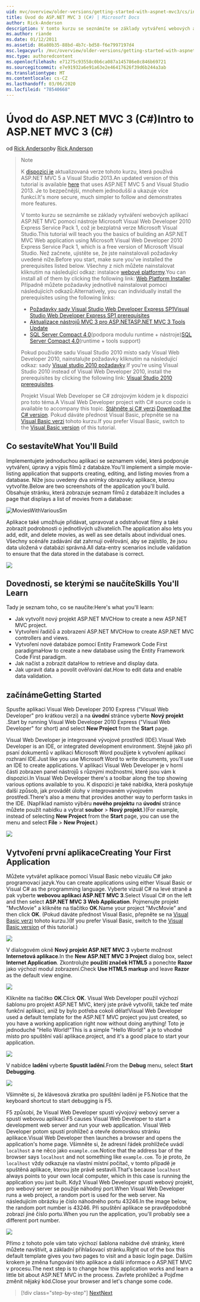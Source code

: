 ```yaml
---
uid: mvc/overview/older-versions/getting-started-with-aspnet-mvc3/cs/intro-to-aspnet-mvc-3
title: Úvod do ASP.NET MVC 3 (C#) | Microsoft Docs
author: Rick-Anderson
description: V tomto kurzu se seznámíte se základy vytváření webových aplikací ASP.NET MVC pomocí nástroje Microsoft Visual Web Developer 2010 Express Service Pack 1, který je...
ms.author: riande
ms.date: 01/12/2011
ms.assetid: 86a80b35-88bd-4b7c-bd58-f6e7997197d4
msc.legacyurl: /mvc/overview/older-versions/getting-started-with-aspnet-mvc3/cs/intro-to-aspnet-mvc-3
msc.type: authoredcontent
ms.openlocfilehash: e71275c93558c0b6ca087a145786e8c846b69721
ms.sourcegitcommit: e7e91932a6e91a63e2e46417626f39d6b244a3ab
ms.translationtype: MT
ms.contentlocale: cs-CZ
ms.lasthandoff: 03/06/2020
ms.locfileid: "78540668"
---
```

# <a name="intro-to-aspnet-mvc-3-c"></a><span data-ttu-id="6453d-103">Úvod do ASP.NET MVC 3 (C#)</span><span class="sxs-lookup"><span data-stu-id="6453d-103">Intro to ASP.NET MVC 3 (C#)</span></span>

<span data-ttu-id="6453d-104">od [Rick Anderson](https://twitter.com/RickAndMSFT)</span><span class="sxs-lookup"><span data-stu-id="6453d-104">by [Rick Anderson](https://twitter.com/RickAndMSFT)</span></span>

> > [!NOTE]
> > <span data-ttu-id="6453d-105">K [dispozici je](../../../getting-started/introduction/getting-started.md) aktualizovaná verze tohoto kurzu, která používá ASP.NET MVC 5 a Visual Studio 2013.</span><span class="sxs-lookup"><span data-stu-id="6453d-105">An updated version of this tutorial is available [here](../../../getting-started/introduction/getting-started.md) that uses ASP.NET MVC 5 and Visual Studio 2013.</span></span> <span data-ttu-id="6453d-106">Je to bezpečnější, mnohem jednodušší a ukazuje více funkcí.</span><span class="sxs-lookup"><span data-stu-id="6453d-106">It's more secure, much simpler to follow and demonstrates more features.</span></span>
> 
> 
> <span data-ttu-id="6453d-107">V tomto kurzu se seznámíte se základy vytváření webových aplikací ASP.NET MVC pomocí nástroje Microsoft Visual Web Developer 2010 Express Service Pack 1, což je bezplatná verze Microsoft Visual Studio.</span><span class="sxs-lookup"><span data-stu-id="6453d-107">This tutorial will teach you the basics of building an ASP.NET MVC Web application using Microsoft Visual Web Developer 2010 Express Service Pack 1, which is a free version of Microsoft Visual Studio.</span></span> <span data-ttu-id="6453d-108">Než začnete, ujistěte se, že jste nainstalovali požadavky uvedené níže.</span><span class="sxs-lookup"><span data-stu-id="6453d-108">Before you start, make sure you've installed the prerequisites listed below.</span></span> <span data-ttu-id="6453d-109">Všechny z nich můžete nainstalovat kliknutím na následující odkaz: instalace [webové platformy](https://www.microsoft.com/web/gallery/install.aspx?appid=VWD2010SP1Pack).</span><span class="sxs-lookup"><span data-stu-id="6453d-109">You can install all of them by clicking the following link: [Web Platform Installer](https://www.microsoft.com/web/gallery/install.aspx?appid=VWD2010SP1Pack).</span></span> <span data-ttu-id="6453d-110">Případně můžete požadavky jednotlivě nainstalovat pomocí následujících odkazů:</span><span class="sxs-lookup"><span data-stu-id="6453d-110">Alternatively, you can individually install the prerequisites using the following links:</span></span>
> 
> - [<span data-ttu-id="6453d-111">Požadavky sady Visual Studio Web Developer Express SP1</span><span class="sxs-lookup"><span data-stu-id="6453d-111">Visual Studio Web Developer Express SP1 prerequisites</span></span>](https://www.microsoft.com/web/gallery/install.aspx?appid=VWD2010SP1Pack)
> - [<span data-ttu-id="6453d-112">Aktualizace nástrojů MVC 3 pro ASP.NET</span><span class="sxs-lookup"><span data-stu-id="6453d-112">ASP.NET MVC 3 Tools Update</span></span>](https://www.microsoft.com/web/gallery/install.aspx?appsxml=&amp;appid=MVC3)
> - <span data-ttu-id="6453d-113">[SQL Server Compact 4,0](https://www.microsoft.com/web/gallery/install.aspx?appid=SQLCE;SQLCEVSTools_4_0)(podpora modulu runtime + nástroje)</span><span class="sxs-lookup"><span data-stu-id="6453d-113">[SQL Server Compact 4.0](https://www.microsoft.com/web/gallery/install.aspx?appid=SQLCE;SQLCEVSTools_4_0)(runtime + tools support)</span></span>
> 
> <span data-ttu-id="6453d-114">Pokud používáte sadu Visual Studio 2010 místo sady Visual Web Developer 2010, nainstalujte požadavky kliknutím na následující odkaz: sady [Visual studio 2010 požadavky](https://www.microsoft.com/web/gallery/install.aspx?appsxml=&amp;appid=VS2010SP1Pack).</span><span class="sxs-lookup"><span data-stu-id="6453d-114">If you're using Visual Studio 2010 instead of Visual Web Developer 2010, install the prerequisites by clicking the following link: [Visual Studio 2010 prerequisites](https://www.microsoft.com/web/gallery/install.aspx?appsxml=&amp;appid=VS2010SP1Pack).</span></span>
> 
> <span data-ttu-id="6453d-115">Projekt Visual Web Developer se C# zdrojovým kódem je k dispozici pro toto téma.</span><span class="sxs-lookup"><span data-stu-id="6453d-115">A Visual Web Developer project with C# source code is available to accompany this topic.</span></span> <span data-ttu-id="6453d-116">[Stáhněte si C# verzi](https://code.msdn.microsoft.com/Introduction-to-MVC-3-10d1b098).</span><span class="sxs-lookup"><span data-stu-id="6453d-116">[Download the C# version](https://code.msdn.microsoft.com/Introduction-to-MVC-3-10d1b098).</span></span> <span data-ttu-id="6453d-117">Pokud dáváte přednost Visual Basic, přepněte se na [Visual Basic verzi](../vb/intro-to-aspnet-mvc-3.md) tohoto kurzu.</span><span class="sxs-lookup"><span data-stu-id="6453d-117">If you prefer Visual Basic, switch to the [Visual Basic version](../vb/intro-to-aspnet-mvc-3.md) of this tutorial.</span></span>

## <a name="what-youll-build"></a><span data-ttu-id="6453d-118">Co sestavíte</span><span class="sxs-lookup"><span data-stu-id="6453d-118">What You'll Build</span></span>

<span data-ttu-id="6453d-119">Implementujete jednoduchou aplikaci se seznamem videí, která podporuje vytváření, úpravy a výpis filmů z databáze.</span><span class="sxs-lookup"><span data-stu-id="6453d-119">You'll implement a simple movie-listing application that supports creating, editing, and listing movies from a database.</span></span> <span data-ttu-id="6453d-120">Níže jsou uvedeny dva snímky obrazovky aplikace, kterou vytvoříte.</span><span class="sxs-lookup"><span data-stu-id="6453d-120">Below are two screenshots of the application you'll build.</span></span> <span data-ttu-id="6453d-121">Obsahuje stránku, která zobrazuje seznam filmů z databáze:</span><span class="sxs-lookup"><span data-stu-id="6453d-121">It includes a page that displays a list of movies from a database:</span></span>

![MoviesWithVariousSm](intro-to-aspnet-mvc-3/_static/image1.png)

<span data-ttu-id="6453d-123">Aplikace také umožňuje přidávat, upravovat a odstraňovat filmy a také zobrazit podrobnosti o jednotlivých uživatelích.</span><span class="sxs-lookup"><span data-stu-id="6453d-123">The application also lets you add, edit, and delete movies, as well as see details about individual ones.</span></span> <span data-ttu-id="6453d-124">Všechny scénáře zadávání dat zahrnují ověřování, aby se zajistilo, že jsou data uložená v databázi správná.</span><span class="sxs-lookup"><span data-stu-id="6453d-124">All data-entry scenarios include validation to ensure that the data stored in the database is correct.</span></span>

![](intro-to-aspnet-mvc-3/_static/image2.png)

## <a name="skills-youll-learn"></a><span data-ttu-id="6453d-125">Dovednosti, se kterými se naučíte</span><span class="sxs-lookup"><span data-stu-id="6453d-125">Skills You'll Learn</span></span>

<span data-ttu-id="6453d-126">Tady je seznam toho, co se naučíte:</span><span class="sxs-lookup"><span data-stu-id="6453d-126">Here's what you'll learn:</span></span>

- <span data-ttu-id="6453d-127">Jak vytvořit nový projekt ASP.NET MVC</span><span class="sxs-lookup"><span data-stu-id="6453d-127">How to create a new ASP.NET MVC project.</span></span>
- <span data-ttu-id="6453d-128">Vytvoření řadičů a zobrazení ASP.NET MVC</span><span class="sxs-lookup"><span data-stu-id="6453d-128">How to create ASP.NET MVC controllers and views.</span></span>
- <span data-ttu-id="6453d-129">Vytvoření nové databáze pomocí Entity Framework Code First paradigma</span><span class="sxs-lookup"><span data-stu-id="6453d-129">How to create a new database using the Entity Framework Code First paradigm.</span></span>
- <span data-ttu-id="6453d-130">Jak načíst a zobrazit data</span><span class="sxs-lookup"><span data-stu-id="6453d-130">How to retrieve and display data.</span></span>
- <span data-ttu-id="6453d-131">Jak upravit data a povolit ověřování dat.</span><span class="sxs-lookup"><span data-stu-id="6453d-131">How to edit data and enable data validation.</span></span>

## <a name="getting-started"></a><span data-ttu-id="6453d-132">začínáme</span><span class="sxs-lookup"><span data-stu-id="6453d-132">Getting Started</span></span>

<span data-ttu-id="6453d-133">Spusťte aplikaci Visual Web Developer 2010 Express ("Visual Web Developer" pro krátkou verzi) a na **úvodní** stránce vyberte **Nový projekt** .</span><span class="sxs-lookup"><span data-stu-id="6453d-133">Start by running Visual Web Developer 2010 Express ("Visual Web Developer" for short) and select **New Project** from the **Start** page.</span></span>

<span data-ttu-id="6453d-134">Visual Web Developer je integrované vývojové prostředí (IDE).</span><span class="sxs-lookup"><span data-stu-id="6453d-134">Visual Web Developer is an IDE, or integrated development environment.</span></span> <span data-ttu-id="6453d-135">Stejně jako při psaní dokumentů v aplikaci Microsoft Word použijete k vytvoření aplikací rozhraní IDE.</span><span class="sxs-lookup"><span data-stu-id="6453d-135">Just like you use Microsoft Word to write documents, you'll use an IDE to create applications.</span></span> <span data-ttu-id="6453d-136">V aplikaci Visual Web Developer je v horní části zobrazen panel nástrojů s různými možnostmi, které jsou vám k dispozici.</span><span class="sxs-lookup"><span data-stu-id="6453d-136">In Visual Web Developer there's a toolbar along the top showing various options available to you.</span></span> <span data-ttu-id="6453d-137">K dispozici je také nabídka, která poskytuje další způsob, jak provádět úlohy v integrovaném vývojovém prostředí.</span><span class="sxs-lookup"><span data-stu-id="6453d-137">There's also a menu that provides another way to perform tasks in the IDE.</span></span> <span data-ttu-id="6453d-138">(Například namísto výběru **nového projektu** na **úvodní** stránce můžete použít nabídku a vybrat **soubor** &gt; **Nový projekt**.)</span><span class="sxs-lookup"><span data-stu-id="6453d-138">(For example, instead of selecting **New Project** from the **Start** page, you can use the menu and select **File** &gt; **New Project**.)</span></span>

[![](intro-to-aspnet-mvc-3/_static/image4.png)](intro-to-aspnet-mvc-3/_static/image3.png)

## <a name="creating-your-first-application"></a><span data-ttu-id="6453d-139">Vytvoření první aplikace</span><span class="sxs-lookup"><span data-stu-id="6453d-139">Creating Your First Application</span></span>

<span data-ttu-id="6453d-140">Můžete vytvářet aplikace pomocí Visual Basic nebo vizuálu C# jako programovací jazyk.</span><span class="sxs-lookup"><span data-stu-id="6453d-140">You can create applications using either Visual Basic or Visual C# as the programming language.</span></span> <span data-ttu-id="6453d-141">Vyberte vizuál C# na levé straně a pak vyberte **webovou aplikaci ASP.NET MVC 3**.</span><span class="sxs-lookup"><span data-stu-id="6453d-141">Select Visual C# on the left and then select **ASP.NET MVC 3 Web Application**.</span></span> <span data-ttu-id="6453d-142">Pojmenujte projekt "MvcMovie" a klikněte na tlačítko **OK**.</span><span class="sxs-lookup"><span data-stu-id="6453d-142">Name your project "MvcMovie" and then click **OK**.</span></span> <span data-ttu-id="6453d-143">(Pokud dáváte přednost Visual Basic, přepněte se na [Visual Basic verzi](../vb/intro-to-aspnet-mvc-3.md) tohoto kurzu.)</span><span class="sxs-lookup"><span data-stu-id="6453d-143">(If you prefer Visual Basic, switch to the [Visual Basic version](../vb/intro-to-aspnet-mvc-3.md) of this tutorial.)</span></span>

![](intro-to-aspnet-mvc-3/_static/image5.png)

<span data-ttu-id="6453d-144">V dialogovém okně **Nový projekt ASP.NET MVC 3** vyberte možnost **Internetová aplikace**.</span><span class="sxs-lookup"><span data-stu-id="6453d-144">In the **New ASP.NET MVC 3 Project** dialog box, select **Internet Application**.</span></span> <span data-ttu-id="6453d-145">Zkontrolujte **použití značek HTML5** a ponechte **Razor** jako výchozí modul zobrazení.</span><span class="sxs-lookup"><span data-stu-id="6453d-145">Check **Use HTML5 markup** and leave **Razor** as the default view engine.</span></span>

![](intro-to-aspnet-mvc-3/_static/image6.png)

<span data-ttu-id="6453d-146">Klikněte na tlačítko **OK**.</span><span class="sxs-lookup"><span data-stu-id="6453d-146">Click **OK**.</span></span> <span data-ttu-id="6453d-147">Visual Web Developer použil výchozí šablonu pro projekt ASP.NET MVC, který jste právě vytvořili, takže teď máte funkční aplikaci, aniž by bylo potřeba cokoli dělat!</span><span class="sxs-lookup"><span data-stu-id="6453d-147">Visual Web Developer used a default template for the ASP.NET MVC project you just created, so you have a working application right now without doing anything!</span></span> <span data-ttu-id="6453d-148">Toto je jednoduché "Hello World!"</span><span class="sxs-lookup"><span data-stu-id="6453d-148">This is a simple "Hello World!"</span></span> <span data-ttu-id="6453d-149">a je to vhodné místo pro spuštění vaší aplikace.</span><span class="sxs-lookup"><span data-stu-id="6453d-149">project, and it's a good place to start your application.</span></span>

[![](intro-to-aspnet-mvc-3/_static/image8.png)](intro-to-aspnet-mvc-3/_static/image7.png)

<span data-ttu-id="6453d-150">V nabídce **ladění** vyberte **Spustit ladění**.</span><span class="sxs-lookup"><span data-stu-id="6453d-150">From the **Debug** menu, select **Start Debugging**.</span></span>

![](intro-to-aspnet-mvc-3/_static/image9.png)

<span data-ttu-id="6453d-151">Všimněte si, že klávesová zkratka pro spuštění ladění je F5.</span><span class="sxs-lookup"><span data-stu-id="6453d-151">Notice that the keyboard shortcut to start debugging is F5.</span></span>

<span data-ttu-id="6453d-152">F5 způsobí, že Visual Web Developer spustí vývojový webový server a spustí webovou aplikaci.</span><span class="sxs-lookup"><span data-stu-id="6453d-152">F5 causes Visual Web Developer to start a development web server and run your web application.</span></span> <span data-ttu-id="6453d-153">Visual Web Developer potom spustí prohlížeč a otevře domovskou stránku aplikace.</span><span class="sxs-lookup"><span data-stu-id="6453d-153">Visual Web Developer then launches a browser and opens the application's home page.</span></span> <span data-ttu-id="6453d-154">Všimněte si, že adresní řádek prohlížeče uvádí `localhost` a ne něco jako `example.com`.</span><span class="sxs-lookup"><span data-stu-id="6453d-154">Notice that the address bar of the browser says `localhost` and not something like `example.com`.</span></span> <span data-ttu-id="6453d-155">To je proto, že `localhost` vždy odkazuje na vlastní místní počítač, v tomto případě je spuštěná aplikace, kterou jste právě sestavili.</span><span class="sxs-lookup"><span data-stu-id="6453d-155">That's because `localhost` always points to your own local computer, which in this case is running the application you just built.</span></span> <span data-ttu-id="6453d-156">Když Visual Web Developer spustí webový projekt, pro webový server se použije náhodný port.</span><span class="sxs-lookup"><span data-stu-id="6453d-156">When Visual Web Developer runs a web project, a random port is used for the web server.</span></span> <span data-ttu-id="6453d-157">Na následujícím obrázku je číslo náhodného portu 43246.</span><span class="sxs-lookup"><span data-stu-id="6453d-157">In the image below, the random port number is 43246.</span></span> <span data-ttu-id="6453d-158">Při spuštění aplikace se pravděpodobně zobrazí jiné číslo portu.</span><span class="sxs-lookup"><span data-stu-id="6453d-158">When you run the application, you'll probably see a different port number.</span></span>

![](intro-to-aspnet-mvc-3/_static/image10.png)

<span data-ttu-id="6453d-159">Přímo z tohoto pole vám tato výchozí šablona nabídne dvě stránky, které můžete navštívit, a základní přihlašovací stránku.</span><span class="sxs-lookup"><span data-stu-id="6453d-159">Right out of the box this default template gives you two pages to visit and a basic login page.</span></span> <span data-ttu-id="6453d-160">Dalším krokem je změna fungování této aplikace a další informace o ASP.NET MVC v procesu.</span><span class="sxs-lookup"><span data-stu-id="6453d-160">The next step is to change how this application works and learn a little bit about ASP.NET MVC in the process.</span></span> <span data-ttu-id="6453d-161">Zavřete prohlížeč a Pojďme změnit nějaký kód.</span><span class="sxs-lookup"><span data-stu-id="6453d-161">Close your browser and let's change some code.</span></span>

> [!div class="step-by-step"]
> [<span data-ttu-id="6453d-162">Next</span><span class="sxs-lookup"><span data-stu-id="6453d-162">Next</span></span>](adding-a-controller.md)

